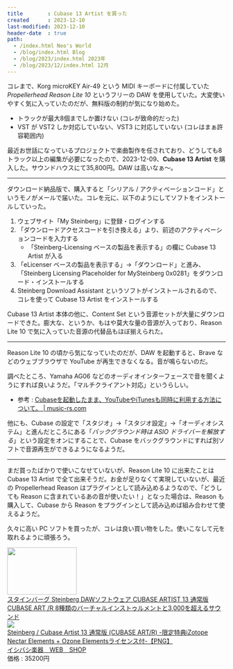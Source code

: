 ```yaml
---
title        : Cubase 13 Artist を買った
created      : 2023-12-10
last-modified: 2023-12-10
header-date  : true
path:
  - /index.html Neo's World
  - /blog/index.html Blog
  - /blog/2023/index.html 2023年
  - /blog/2023/12/index.html 12月
---
```


コレまで、Korg microKEY Air-49 という MIDI キーボードに付属していた *Propellerhead Reason Lite 10* というフリーの DAW を使用していた。大変使いやすく気に入っていたのだが、無料版の制約が気になり始めた。

- トラックが最大8個までしか置けない (コレが致命的だった)
- VST が VST2 しか対応していない、VST3 に対応していない (コレはまぁ許容範囲内)

最近お世話になっているプロジェクトで楽曲製作を任されており、どうしても8トラック以上の編集が必要になったので、2023-12-09、**Cubase 13 Artist** を購入した。サウンドハウスにて35,800円。DAW は高いなぁ～。

---

ダウンロード納品版で、購入すると「シリアル / アクティベーションコード」というモノがメールで届いた。コレを元に、以下のようにしてソフトをインストールしていった。

1. ウェブサイト「My Steinberg」に登録・ログインする
2. 「ダウンロードアクセスコードを引き換える」より、前述のアクティベーションコードを入力する
    - 「Steinberg-Licensing ベースの製品を表示する」の欄に Cubase 13 Artist が入る
3. 「eLicenser ベースの製品を表示する」→「ダウンロード」と進み、「Steinberg Licensing Placeholder for MySteinberg 0x0281」をダウンロード・インストールする
4. Steinberg Download Assistant というソフトがインストールされるので、コレを使って Cubase 13 Artist をインストールする

Cubase 13 Artist 本体の他に、Content Set という音源セットが大量にダウンロードできた。膨大な、というか、もはや莫大な量の音源が入っており、Reason Lite 10 で気に入っていた音源の代替品もほぼ揃えられた。

---

Reason Lite 10 の頃から気になっていたのだが、DAW を起動すると、Brave などのウェブブラウザで YouTube が再生できなくなる。音が鳴らないのだ。

調べたところ、Yamaha AG06 などのオーディオインターフェースで音を聞くようにすれば良いようだ。「マルチクライアント対応」というらしい。

- 参考 : [Cubaseを起動したまま、YouTubeやiTunesも同時に利用する方法について。 | music-rs.com](https://music-rs.com/cubase/28/)

他にも、Cubase の設定で「スタジオ」→「スタジオ設定」→「オーディオシステム」と進んだところにある「*バックグラウンド時は ASIO ドライバーを解放する*」という設定をオンにすることで、Cubase をバックグラウンドにすれば別ソフトで音源再生ができるようになるようだ。

---

まだ買ったばかりで使いこなせていないが、Reason Lite 10 に出来たことは Cubase 13 Artist で全て出来そうだ。お金が足りなくて実現していないが、最近の Propellerhead Reason はプラグインとして読み込めるようなので、「どうしても Reason に含まれているあの音が使いたい！」となった場合は、Reason も購入して、Cubase から Reason をプラグインとして読み込めば組み合わせて使えるようだ。

久々に高い PC ソフトを買ったが、コレは良い買い物をした。使いこなして元を取れるように頑張ろう。

<div class="ad-amazon">
  <div class="ad-amazon-image">
    <a href="https://www.amazon.co.jp/dp/B01N4BC2ZR?tag=neos21-22&amp;linkCode=osi&amp;th=1&amp;psc=1">
      <img src="https://m.media-amazon.com/images/I/31ldJT3pCAL._SL160_.jpg" width="160" height="109">
    </a>
  </div>
  <div class="ad-amazon-info">
    <div class="ad-amazon-title">
      <a href="https://www.amazon.co.jp/dp/B01N4BC2ZR?tag=neos21-22&amp;linkCode=osi&amp;th=1&amp;psc=1">スタインバーグ Steinberg DAWソフトウェア CUBASE ARTIST 13 通常版 CUBASE ART /R 8種類のバーチャルインストゥルメントと3,000を超えるサウンド</a>
    </div>
  </div>
</div>

<div class="ad-rakuten">
  <div class="ad-rakuten-image">
    <a href="https://hb.afl.rakuten.co.jp/hgc/g00pjox2.waxyc961.g00pjox2.waxyd96a/?pc=https%3A%2F%2Fitem.rakuten.co.jp%2Fishibashi%2F80-cuartneoz%2F&amp;m=http%3A%2F%2Fm.rakuten.co.jp%2Fishibashi%2Fi%2F10170766%2F">
      <img src="https://thumbnail.image.rakuten.co.jp/@0_mall/ishibashi/cabinet/ip195/80-cuartneoz_1.jpg?_ex=128x128">
    </a>
  </div>
  <div class="ad-rakuten-info">
    <div class="ad-rakuten-title">
      <a href="https://hb.afl.rakuten.co.jp/hgc/g00pjox2.waxyc961.g00pjox2.waxyd96a/?pc=https%3A%2F%2Fitem.rakuten.co.jp%2Fishibashi%2F80-cuartneoz%2F&amp;m=http%3A%2F%2Fm.rakuten.co.jp%2Fishibashi%2Fi%2F10170766%2F">Steinberg / Cubase Artist 13 通常版 (CUBASE ART/R) -限定特典iZotope Nectar Elements + Ozone Elementsライセンス付-【PNG】</a>
    </div>
    <div class="ad-rakuten-shop">
      <a href="https://hb.afl.rakuten.co.jp/hgc/g00pjox2.waxyc961.g00pjox2.waxyd96a/?pc=https%3A%2F%2Fwww.rakuten.co.jp%2Fishibashi%2F&amp;m=http%3A%2F%2Fm.rakuten.co.jp%2Fishibashi%2F">イシバシ楽器　WEB　SHOP</a>
    </div>
    <div class="ad-rakuten-price">価格 : 35200円</div>
  </div>
</div>
